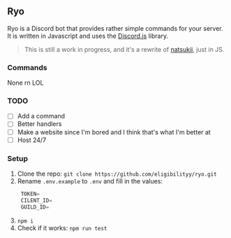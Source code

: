 ## Ryo

Ryo is a Discord bot that provides rather simple commands for your server. It is written in Javascript and uses the [Discord.js](https://discord.js.org) library.

> This is still a work in progress, and it's a rewrite of [natsukii](https://github.com/amemiya-nazuna/natsukii), just in JS.

### Commands

None rn LOL

### TODO

- [ ] Add a command
- [ ] Better handlers
- [ ] Make a website since I'm bored and I think that's what I'm better at
- [ ] Host 24/7

### Setup

1. Clone the repo: `git clone https://github.com/eligibilityy/ryo.git`
2. Rename `.env.example` to `.env` and fill in the values:
   ```python
    TOKEN=
    CILENT_ID=
    GUILD_ID=
    ```
3. `npm i`
4. Check if it works: `npm run test`

